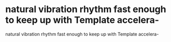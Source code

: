 # natural vibration rhythm fast enough to keep up with Template accelera-

natural vibration rhythm fast enough to keep up with Template accelera-